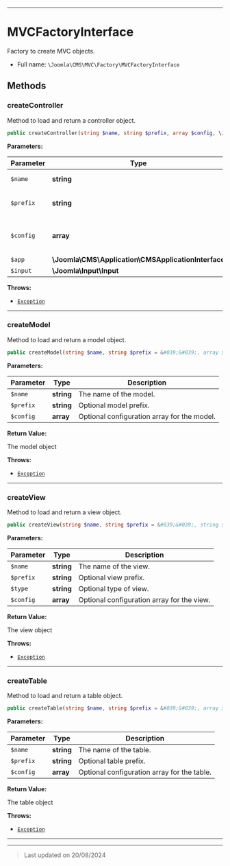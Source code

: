 ***

# MVCFactoryInterface

Factory to create MVC objects.



* Full name: `\Joomla\CMS\MVC\Factory\MVCFactoryInterface`



## Methods


### createController

Method to load and return a controller object.

```php
public createController(string $name, string $prefix, array $config, \Joomla\CMS\Application\CMSApplicationInterface $app, \Joomla\Input\Input $input): \Joomla\CMS\MVC\Controller\ControllerInterface
```








**Parameters:**

| Parameter | Type | Description |
|-----------|------|-------------|
| `$name` | **string** | The name of the controller |
| `$prefix` | **string** | The controller prefix |
| `$config` | **array** | The configuration array for the controller |
| `$app` | **\Joomla\CMS\Application\CMSApplicationInterface** | The app |
| `$input` | **\Joomla\Input\Input** | The input |




**Throws:**

- [`Exception`](../../../../Exception.md)



***

### createModel

Method to load and return a model object.

```php
public createModel(string $name, string $prefix = &#039;&#039;, array $config = []): \Joomla\CMS\MVC\Model\ModelInterface
```








**Parameters:**

| Parameter | Type | Description |
|-----------|------|-------------|
| `$name` | **string** | The name of the model. |
| `$prefix` | **string** | Optional model prefix. |
| `$config` | **array** | Optional configuration array for the model. |


**Return Value:**

The model object



**Throws:**

- [`Exception`](../../../../Exception.md)



***

### createView

Method to load and return a view object.

```php
public createView(string $name, string $prefix = &#039;&#039;, string $type = &#039;&#039;, array $config = []): \Joomla\CMS\MVC\View\ViewInterface
```








**Parameters:**

| Parameter | Type | Description |
|-----------|------|-------------|
| `$name` | **string** | The name of the view. |
| `$prefix` | **string** | Optional view prefix. |
| `$type` | **string** | Optional type of view. |
| `$config` | **array** | Optional configuration array for the view. |


**Return Value:**

The view object



**Throws:**

- [`Exception`](../../../../Exception.md)



***

### createTable

Method to load and return a table object.

```php
public createTable(string $name, string $prefix = &#039;&#039;, array $config = []): \Joomla\CMS\Table\Table
```








**Parameters:**

| Parameter | Type | Description |
|-----------|------|-------------|
| `$name` | **string** | The name of the table. |
| `$prefix` | **string** | Optional table prefix. |
| `$config` | **array** | Optional configuration array for the table. |


**Return Value:**

The table object



**Throws:**

- [`Exception`](../../../../Exception.md)



***


***
> Last updated on 20/08/2024
